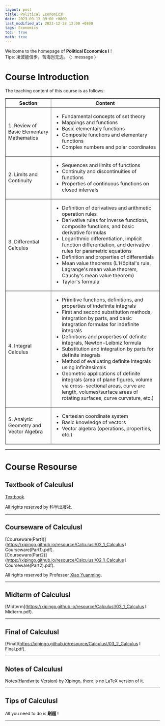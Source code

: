 ```yaml
---
layout: post
title: Political EconomicsⅠ
date: 2023-09-13 09:00 +0800
last_modified_at: 2023-12-28 12:00 +0800
tags: Economics
toc:  true
math: true
---
```

Welcome to the homepage of **Political Economics Ⅰ** !   
Tips: 凌波能信步，苦海岂无边。
{: .message }

# Course Introduction

The teaching content of this course is as follows:   

<table border="1" width="100%">
<tr>
<th>Section</th>
<th>Content</th>
</tr>
<tr>
<td>1. Review of Basic Elementary Mathematics</td>
<td>
<ul>
<li>Fundamental concepts of set theory</li>
<li>Mappings and functions</li>
<li>Basic elementary functions</li>
<li>Composite functions and elementary functions</li>
<li>Complex numbers and polar coordinates</li>
</ul>
</td>
</tr>
<tr>
<td>2. Limits and Continuity</td>
<td>
<ul>
<li>Sequences and limits of functions</li>
<li>Continuity and discontinuities of functions</li>
<li>Properties of continuous functions on closed intervals</li>
</ul>
</td>
</tr>
<tr>
<td>3. Differential Calculus</td>
<td>
<ul>
<li>Definition of derivatives and arithmetic operation rules</li>
<li>Derivative rules for inverse functions, composite functions, and basic derivative formulas</li>
<li>Logarithmic differentiation, implicit function differentiation, and derivative rules for parametric equations</li>
<li>Definition and properties of differentials</li>
<li>Mean value theorems (L'Hôpital's rule, Lagrange's mean value theorem, Cauchy's mean value theorem)</li>
<li>Taylor's formula</li>
</ul>
</td>
</tr>
<tr>
<td>4. Integral Calculus</td>
<td>
<ul>
<li>Primitive functions, definitions, and properties of indefinite integrals</li>
<li>First and second substitution methods, integration by parts, and basic integration formulas for indefinite integrals</li>
<li>Definitions and properties of definite integrals, Newton-Leibniz formula</li>
<li>Substitution and integration by parts for definite integrals</li>
<li>Method of evaluating definite integrals using infinitesimals</li>
<li>Geometric applications of definite integrals (area of plane figures, volume via cross-sectional areas, curve arc length, volumes/surface areas of rotating surfaces, curve curvature, etc.)</li>
</ul>
</td>
</tr>
<tr>
<td>5. Analytic Geometry and Vector Algebra</td>
<td>
<ul>
<li>Cartesian coordinate system</li>
<li>Basic knowledge of vectors</li>
<li>Vector algebra (operations, properties, etc.)</li>
</ul>
</td>
</tr>
</table>

-----

# Course Resourse

## Textbook of CalculusⅠ

 [Textbook](https://www.icourse163.org/course/NJU-1462027163).

All rights reserved by 科学出版社.

-----

## Courseware of CalculusⅠ

 [Courseware(Part1)](https://xipingo.github.io/resource/CalculusⅠ/02_1_Calculus I Courseware(Part1).pdf).   
 [Courseware(Part2)](https://xipingo.github.io/resource/CalculusⅠ/02_1_Calculus I Courseware(Part2).pdf).
 

 All rights reserved by Professer [Xiao Yuanming](https://math.nju.edu.cn/jzyg/apypl/20240321/i261787.html).

-----

## Midterm of CalculusⅠ

 [Midterm](https://xipingo.github.io/resource/CalculusⅠ/03_1_Calculus I Midterm.pdf).

-----

## Final of CalculusⅠ

 [Final](https://xipingo.github.io/resource/CalculusⅠ/03_2_Calculus I Final.pdf).

-----

## Notes of CalculusⅠ   

 [Notes(Handwrite Version)](https://xipingo.github.io/resource/CalculusⅠ/NotesOfCalculusⅠ.pdf) by Xipingo, there is no LaTeX version of it.

-----

## Tips of CalculusⅠ   

 All you need to do is **刷题** !

-----
